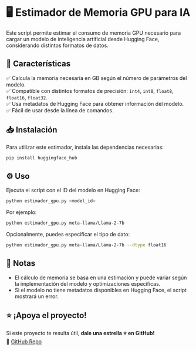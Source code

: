 # 🖥️ Estimador de Memoria GPU para IA

Este script permite estimar el consumo de memoria GPU necesario para cargar un modelo de inteligencia artificial desde Hugging Face, considerando distintos formatos de datos.

## 🚀 Características
✅ Calcula la memoria necesaria en GB según el número de parámetros del modelo.  
✅ Compatible con distintos formatos de precisión: `int4`, `int8`, `float8`, `float16`, `float32`.  
✅ Usa metadatos de Hugging Face para obtener información del modelo.  
✅ Fácil de usar desde la línea de comandos.  

## 📥 Instalación
Para utilizar este estimador, instala las dependencias necesarias:
```bash
pip install huggingface_hub
```

## ⚙️ Uso
Ejecuta el script con el ID del modelo en Hugging Face:
```bash
python estimador_gpu.py <model_id>
```
Por ejemplo:
```bash
python estimador_gpu.py meta-llama/Llama-2-7b
```
Opcionalmente, puedes especificar el tipo de dato:
```bash
python estimador_gpu.py meta-llama/Llama-2-7b --dtype float16
```

## 📌 Notas
- El cálculo de memoria se basa en una estimación y puede variar según la implementación del modelo y optimizaciones específicas.
- Si el modelo no tiene metadatos disponibles en Hugging Face, el script mostrará un error.

## ⭐ ¡Apoya el proyecto!
Si este proyecto te resulta útil, **dale una estrella ⭐ en GitHub!**  
🔗 [GitHub Repo](https://github.com/marcmayol/Arsenal-IA)

